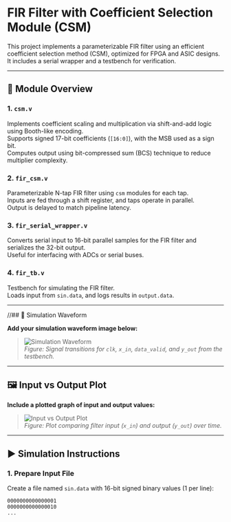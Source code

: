 # FIR Filter with Coefficient Selection Module (CSM)

This project implements a parameterizable FIR filter using an efficient coefficient selection method (CSM), optimized for FPGA and ASIC designs. It includes a serial wrapper and a testbench for verification.

---

## 📁 Module Overview

### 1. `csm.v`
Implements coefficient scaling and multiplication via shift-and-add logic using Booth-like encoding.  
Supports signed 17-bit coefficients (`[16:0]`), with the MSB used as a sign bit.  
Computes output using bit-compressed sum (BCS) technique to reduce multiplier complexity.

### 2. `fir_csm.v`
Parameterizable N-tap FIR filter using `csm` modules for each tap.  
Inputs are fed through a shift register, and taps operate in parallel.  
Output is delayed to match pipeline latency.

### 3. `fir_serial_wrapper.v`
Converts serial input to 16-bit parallel samples for the FIR filter and serializes the 32-bit output.  
Useful for interfacing with ADCs or serial buses.

### 4. `fir_tb.v`
Testbench for simulating the FIR filter.  
Loads input from `sin.data`, and logs results in `output.data`.

---

//## 📸 Simulation Waveform

**Add your simulation waveform image below:**

> ![Simulation Waveform](images/simulation_waveform.png)  
> *Figure: Signal transitions for `clk`, `x_in`, `data_valid`, and `y_out` from the testbench.*

---

## 🖼️ Input vs Output Plot

**Include a plotted graph of input and output values:**

> ![Input vs Output Plot](images/input_output_plot.png)  
> *Figure: Plot comparing filter input (`x_in`) and output (`y_out`) over time.*

---

## ▶️ Simulation Instructions

### 1. Prepare Input File
Create a file named `sin.data` with 16-bit signed binary values (1 per line):

```text
0000000000000001
0000000000000010
...
